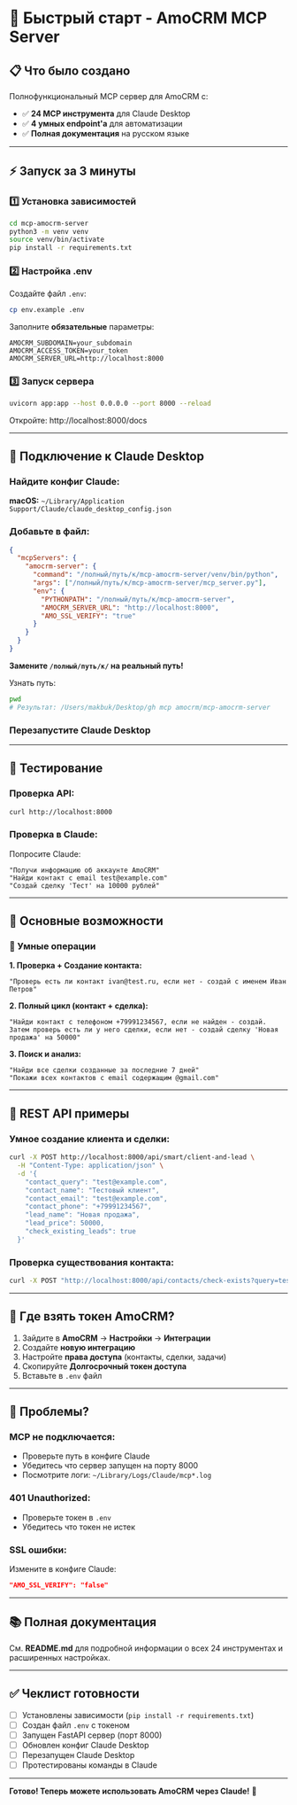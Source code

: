 # 🚀 Быстрый старт - AmoCRM MCP Server

## 📋 Что было создано

Полнофункциональный MCP сервер для AmoCRM с:
- ✅ **24 MCP инструмента** для Claude Desktop
- ✅ **4 умных endpoint'а** для автоматизации
- ✅ **Полная документация** на русском языке

---

## ⚡ Запуск за 3 минуты

### 1️⃣ Установка зависимостей

```bash
cd mcp-amocrm-server
python3 -m venv venv
source venv/bin/activate
pip install -r requirements.txt
```

### 2️⃣ Настройка .env

Создайте файл `.env`:

```bash
cp env.example .env
```

Заполните **обязательные** параметры:

```env
AMOCRM_SUBDOMAIN=your_subdomain
AMOCRM_ACCESS_TOKEN=your_token
AMOCRM_SERVER_URL=http://localhost:8000
```

### 3️⃣ Запуск сервера

```bash
uvicorn app:app --host 0.0.0.0 --port 8000 --reload
```

Откройте: http://localhost:8000/docs

---

## 🤖 Подключение к Claude Desktop

### Найдите конфиг Claude:

**macOS:** `~/Library/Application Support/Claude/claude_desktop_config.json`

### Добавьте в файл:

```json
{
  "mcpServers": {
    "amocrm-server": {
      "command": "/полный/путь/к/mcp-amocrm-server/venv/bin/python",
      "args": ["/полный/путь/к/mcp-amocrm-server/mcp_server.py"],
      "env": {
        "PYTHONPATH": "/полный/путь/к/mcp-amocrm-server",
        "AMOCRM_SERVER_URL": "http://localhost:8000",
        "AMO_SSL_VERIFY": "true"
      }
    }
  }
}
```

**Замените `/полный/путь/к/` на реальный путь!**

Узнать путь:
```bash
pwd
# Результат: /Users/makbuk/Desktop/gh mcp amocrm/mcp-amocrm-server
```

### Перезапустите Claude Desktop

---

## 🧪 Тестирование

### Проверка API:

```bash
curl http://localhost:8000
```

### Проверка в Claude:

Попросите Claude:
```
"Получи информацию об аккаунте AmoCRM"
"Найди контакт с email test@example.com"
"Создай сделку 'Тест' на 10000 рублей"
```

---

## 🎯 Основные возможности

### 🧠 Умные операции

**1. Проверка + Создание контакта:**
```
"Проверь есть ли контакт ivan@test.ru, если нет - создай с именем Иван Петров"
```

**2. Полный цикл (контакт + сделка):**
```
"Найди контакт с телефоном +79991234567, если не найден - создай. 
Затем проверь есть ли у него сделки, если нет - создай сделку 'Новая продажа' на 50000"
```

**3. Поиск и анализ:**
```
"Найди все сделки созданные за последние 7 дней"
"Покажи всех контактов с email содержащим @gmail.com"
```

---

## 📡 REST API примеры

### Умное создание клиента и сделки:

```bash
curl -X POST http://localhost:8000/api/smart/client-and-lead \
  -H "Content-Type: application/json" \
  -d '{
    "contact_query": "test@example.com",
    "contact_name": "Тестовый клиент",
    "contact_email": "test@example.com",
    "contact_phone": "+79991234567",
    "lead_name": "Новая продажа",
    "lead_price": 50000,
    "check_existing_leads": true
  }'
```

### Проверка существования контакта:

```bash
curl -X POST "http://localhost:8000/api/contacts/check-exists?query=test@example.com"
```

---

## 🔑 Где взять токен AmoCRM?

1. Зайдите в **AmoCRM** → **Настройки** → **Интеграции**
2. Создайте **новую интеграцию**
3. Настройте **права доступа** (контакты, сделки, задачи)
4. Скопируйте **Долгосрочный токен доступа**
5. Вставьте в `.env` файл

---

## 🐛 Проблемы?

### MCP не подключается:
- Проверьте путь в конфиге Claude
- Убедитесь что сервер запущен на порту 8000
- Посмотрите логи: `~/Library/Logs/Claude/mcp*.log`

### 401 Unauthorized:
- Проверьте токен в `.env`
- Убедитесь что токен не истек

### SSL ошибки:
Измените в конфиге Claude:
```json
"AMO_SSL_VERIFY": "false"
```

---

## 📚 Полная документация

См. **README.md** для подробной информации о всех 24 инструментах и расширенных настройках.

---

## ✅ Чеклист готовности

- [ ] Установлены зависимости (`pip install -r requirements.txt`)
- [ ] Создан файл `.env` с токеном
- [ ] Запущен FastAPI сервер (порт 8000)
- [ ] Обновлен конфиг Claude Desktop
- [ ] Перезапущен Claude Desktop
- [ ] Протестированы команды в Claude

---

**Готово! Теперь можете использовать AmoCRM через Claude!** 🎉


